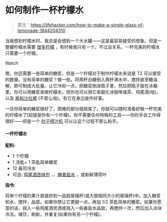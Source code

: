 # 如何制作一杯柠檬水

> 原文：<https://lifehacker.com/how-to-make-a-single-glass-of-lemonade-1844204310>

当我想到柠檬水时，我总是会想到一个大水罐——这是最容易接受的想象。但是一整罐柠檬水需要 [很多柠檬](https://lifehacker.com/always-buy-lemons-1841789414) ，有时候我只有一个。不过没关系。一杯完美的柠檬水只需要一个柠檬。

Watch

嗯，你还需要一些简单的糖浆，但是一个柠檬对于制作柠檬水来说是 T2 可以接受的数量。没有简单的糖浆？做一些。将两杯白糖倒入两杯沸水中，搅拌直至糖溶解，即可制成大批量。让它冷却一点，把糖浆倒进瓶子里，然后把瓶子放在冰箱里。你可以用糖浆来做柠檬水，但你也可以用它来甜化冰咖啡或茶、鸡尾酒(咄)，以及 [酱和沙拉酱](https://skillet.lifehacker.com/make-cocktail-syrups-even-if-you-dont-drink-cocktails-1841912429) (不那么咄)。有它在身边是件好事。

一旦你简单的糖浆做好了，困难的部分就结束了，你就可以随时准备好做一杯完美的柠檬水了(前提是你有一个柠檬)。你不需要任何特殊的工具——你的手会工作得很好——但是一个 [肘子榨汁机](https://skillet.lifehacker.com/you-probably-need-an-elbow-juicer-1834481830) 可以让这个过程不那么粘手。

#### 一杯柠檬水

**配料:**

*   1 个柠檬
*   1 汤匙+ 1 茶匙简单糖浆
*   12 盎司冷水
*   可选: [鸡尾酒苦味剂](https://skillet.lifehacker.com/make-better-lemonade-with-cocktail-bitters-1844039249) 、、[腌姜盐水](https://skillet.lifehacker.com/liven-up-your-lemonade-with-sushi-ginger-brine-1836017448) ，或新鲜薄荷叶

**指令:**

将单个柠檬的果汁直接挤到一品脱玻璃杯(或大致相同大小的玻璃杯)中。加入糖浆和水，搅拌，品尝。如果你想让它更甜一点，再加 1/2 茶匙简单的糖浆。如果你愿意的话，摇入一些鸡尾酒苦酒或溅入一些姜盐水品尝，再搅拌一次，然后加入冰块冷冻。啜饮，刷新，并重复(如果你有另一个柠檬)。